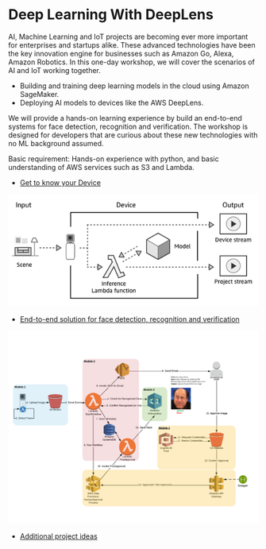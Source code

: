 # Deep Learning With DeepLens

AI, Machine Learning and IoT projects are becoming ever more important for enterprises and startups alike. These advanced technologies have been the key innovation engine for businesses such as Amazon Go, Alexa, Amazon Robotics. In this one-day workshop, we will cover the scenarios of AI and IoT working together.

- Building and training deep learning models in the cloud using Amazon SageMaker.  
- Deploying AI models to devices like the AWS DeepLens.

We will provide a hands-on learning experience by build an end-to-end systems for face detection, recognition and verification. The workshop is designed for developers that are curious about these new technologies with no ML background assumed.   

Basic requirement: Hands-on experience with python, and basic understanding of AWS services such as S3 and Lambda.

- [Get to know your Device](1-KnowYourDevice)

![](1-KnowYourDevice/assets/dlgeneral.png)

- [End-to-end solution for face detection, recognition and verification](2-FaceDetectionAndVerification)

![](2-FaceDetectionAndVerification/Architecture.png)

- [Additional project ideas](3-ProjectIdeas)

